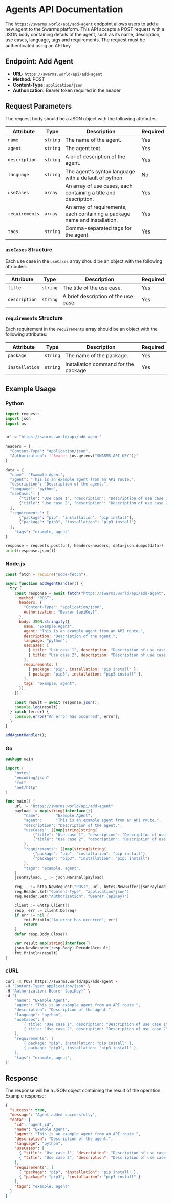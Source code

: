 # Agents API Documentation

The `https://swarms.world/api/add-agent` endpoint allows users to add a new agent to the Swarms platform. This API accepts a POST request with a JSON body containing details of the agent, such as its name, description, use cases, language, tags and requirements. The request must be authenticated using an API key.

## Endpoint: Add Agent

- **URL:** `https://swarms.world/api/add-agent`
- **Method:** POST
- **Content-Type:** `application/json`
- **Authorization:** Bearer token required in the header

## Request Parameters

The request body should be a JSON object with the following attributes:

| Attribute      | Type     | Description                                                                | Required |
| -------------- | -------- | -------------------------------------------------------------------------- | -------- |
| `name`         | `string` | The name of the agent.                                                     | Yes      |
| `agent`        | `string` | The agent text.                                                            | Yes      |
| `description`  | `string` | A brief description of the agent.                                          | Yes      |
| `language`     | `string` | The agent's syntax language with a default of python                       | No       |
| `useCases`     | `array`  | An array of use cases, each containing a title and description.            | Yes      |
| `requirements` | `array`  | An array of requirements, each containing a package name and installation. | Yes      |
| `tags`         | `string` | Comma-separated tags for the agent.                                        | Yes      |

### `useCases` Structure

Each use case in the `useCases` array should be an object with the following attributes:

| Attribute     | Type     | Description                          | Required |
| ------------- | -------- | ------------------------------------ | -------- |
| `title`       | `string` | The title of the use case.           | Yes      |
| `description` | `string` | A brief description of the use case. | Yes      |

### `requirements` Structure

Each requirement in the `requirements` array should be an object with the following attributes:

| Attribute      | Type     | Description                          | Required |
| -------------- | -------- | ------------------------------------ | -------- |
| `package`      | `string` | The name of the package.             | Yes      |
| `installation` | `string` | Installation command for the package | Yes      |

## Example Usage

### Python

```python
import requests
import json
import os


url = "https://swarms.world/api/add-agent"

headers = {
  "Content-Type": "application/json",
  "Authorization": f"Bearer {os.getenv("SWARMS_API_KEY")}"
}

data = {
  "name": "Example Agent",
  "agent": "This is an example agent from an API route.",
  "description": "Description of the agent.",
  "language": "python",
  "useCases": [
      {"title": "Use case 1", "description": "Description of use case 1"},
      {"title": "Use case 2", "description": "Description of use case 2"}
  ],
  "requirements": [
      {"package": "pip", "installation": "pip install"},
      {"package": "pip3", "installation": "pip3 install"}
  ],
    "tags": "example, agent"
}

response = requests.post(url, headers=headers, data=json.dumps(data))
print(response.json())
```

### Node.js

```javascript
const fetch = require("node-fetch");

async function addAgentHandler() {
  try {
    const response = await fetch("https://swarms.world/api/add-agent", {
      method: "POST",
      headers: {
        "Content-Type": "application/json",
        Authorization: "Bearer {apiKey}",
      },
      body: JSON.stringify({
        name: "Example Agent",
        agent: "This is an example agent from an API route.",
        description: "Description of the agent.",
        language: "python",
        useCases: [
          { title: "Use case 1", description: "Description of use case 1" },
          { title: "Use case 2", description: "Description of use case 2" },
        ],
        requirements: [
          { package: "pip", installation: "pip install" },
          { package: "pip3", installation: "pip3 install" },
        ],
        tags: "example, agent",
      }),
    });

    const result = await response.json();
    console.log(result);
  } catch (error) {
    console.error("An error has occurred", error);
  }
}

addAgentHandler();
```

### Go

```go
package main

import (
    "bytes"
    "encoding/json"
    "fmt"
    "net/http"
)

func main() {
    url := "https://swarms.world/api/add-agent"
    payload := map[string]interface{}{
        "name":       "Example Agent",
        "agent":      "This is an example agent from an API route.",
        "description": "Description of the agent.",
        "useCases": []map[string]string{
            {"title": "Use case 1", "description": "Description of use case 1"},
            {"title": "Use case 2", "description": "Description of use case 2"},
        },
        "requirements": []map[string]string{
            {"package": "pip", "installation": "pip install"},
            {"package": "pip3", "installation": "pip3 install"}
        },
        "tags": "example, agent",
    }
    jsonPayload, _ := json.Marshal(payload)

    req, _ := http.NewRequest("POST", url, bytes.NewBuffer(jsonPayload))
    req.Header.Set("Content-Type", "application/json")
    req.Header.Set("Authorization", "Bearer {apiKey}")

    client := &http.Client{}
    resp, err := client.Do(req)
    if err != nil {
        fmt.Println("An error has occurred", err)
        return
    }
    defer resp.Body.Close()

    var result map[string]interface{}
    json.NewDecoder(resp.Body).Decode(&result)
    fmt.Println(result)
}
```

### cURL

```bash
curl -X POST https://swarms.world/api/add-agent \
-H "Content-Type: application/json" \
-H "Authorization: Bearer {apiKey}" \
-d '{
    "name": "Example Agent",
    "agent": "This is an example agent from an API route.",
    "description": "Description of the agent.",
    "language": "python",
    "useCases": [
        { title: "Use case 1", description: "Description of use case 1" },
        { title: "Use case 2", description: "Description of use case 2" },
    ],
    "requirements": [
        { package: "pip", installation: "pip install" },
        { package: "pip3", installation: "pip3 install" },
    ],
    "tags": "example, agent",
}'
```

## Response

The response will be a JSON object containing the result of the operation. Example response:

```json
{
  "success": true,
  "message": "Agent added successfully",
  "data": {
    "id": "agent_id",
    "name": "Example Agent",
    "agent": "This is an example agent from an API route.",
    "description": "Description of the agent.",
    "language": "python",
    "useCases": [
      { "title": "Use case 1", "description": "Description of use case 1" },
      { "title": "Use case 2", "description": "Description of use case 2" }
    ],
    "requirements": [
      { "package": "pip", "installation": "pip install" },
      { "package": "pip3", "installation": "pip3 install" }
    ],
    "tags": "example, agent"
  }
}
```
